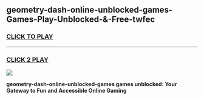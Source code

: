 
## geometry-dash-online-unblocked-games-Games-Play-Unblocked-&-Free-twfec
<h3>
<a href="https://premium76.site?title=geometry-dash-online-unblocked-games&ref=24A">CLICK TO PLAY</a></h3>
<hr>

<h3>
<a href="https://premium76.site?title=geometry-dash-online-unblocked-games&ref=24A">CLICK 2 PLAY</a>
  
</h3>

<a href="https://premium76.site?title=geometry-dash-online-unblocked-games&ref=24A"><img src="https://clearcache.store/games.png"></a>


**geometry-dash-online-unblocked-games games unblocked: Your Gateway to Fun and Accessible Online Gaming**
